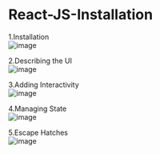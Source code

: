 # React-JS-Installation

1.Installation <br>
![image](https://user-images.githubusercontent.com/95867776/224480110-e38d5de4-b313-491d-9b10-1391d377a700.png)

2.Describing the UI <br>
![image](https://user-images.githubusercontent.com/95867776/224480195-551d41ee-0986-4b36-9606-306a85f7254c.png)

3.Adding Interactivity <br>
![image](https://user-images.githubusercontent.com/95867776/224480448-80fe34d3-a291-48f8-aa50-a8f6386763e1.png)

4.Managing State <br>
![image](https://user-images.githubusercontent.com/95867776/224480459-f4541a41-8b5b-409e-b5eb-713d2a71563b.png)

5.Escape Hatches <br>
![image](https://user-images.githubusercontent.com/95867776/224480470-f6558c7f-fdd3-4672-ba57-50adee95ec30.png)
